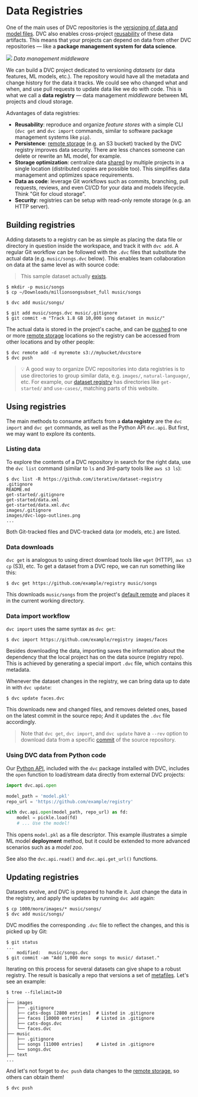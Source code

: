 # Data Registries

One of the main uses of <abbr>DVC repositories</abbr> is the
[versioning of data and model files](/doc/use-cases/data-and-model-files-versioning).
DVC also enables cross-project [reusability](/doc/start/data-and-model-access)
of these <abbr>data artifacts</abbr>. This means that your projects can depend
on data from other DVC repositories — like a **package management system for
data science**.

![](/img/data-registry.png) _Data management middleware_

We can build a <abbr>DVC project</abbr> dedicated to versioning _datasets_ (or
data features, ML models, etc.). The repository would have all the metadata and
change history for the data it tracks. We could see who changed what and when,
and use pull requests to update data like we do with code. This is what we call
a **data registry** — data management _middleware_ between ML projects and cloud
storage.

Advantages of data registries:

- **Reusability**: reproduce and organize _feature stores_ with a simple CLI
  (`dvc get` and `dvc import` commands, similar to software package management
  systems like `pip`).
- **Persistence**: [remote storage](/doc/command-reference/remote) (e.g. an S3
  bucket) tracked by the DVC registry improves data security. There are less
  chances someone can delete or rewrite an ML model, for example.
- **Storage optimization**: centralize data
  [shared](/doc/use-cases/sharing-data-and-model-files) by multiple projects in
  a single location (distributed copies are possible too). This simplifies data
  management and optimizes space requirements.
- **Data as code**: leverage Git workflows such as commits, branching, pull
  requests, reviews, and even CI/CD for your data and models lifecycle. Think
  "Git for cloud storage".
- **Security**: registries can be setup with read-only remote storage (e.g. an
  HTTP server).

## Building registries

Adding datasets to a registry can be as simple as placing the data file or
directory in question inside the <abbr>workspace</abbr>, and track it with
`dvc add`. A regular Git workflow can be followed with the `.dvc` files that
substitute the actual data (e.g. `music/songs.dvc` below). This enables team
collaboration on data at the same level as with source code:

> This sample dataset actually
> [exists](http://millionsongdataset.com/pages/getting-dataset/#subset).

```dvc
$ mkdir -p music/songs
$ cp ~/Downloads/millionsongsubset_full music/songs

$ dvc add music/songs/

$ git add music/songs.dvc music/.gitignore
$ git commit -m "Track 1.8 GB 10,000 song dataset in music/"
```

The actual data is stored in the project's <abbr>cache</abbr>, and can be
[pushed](/doc/command-reference/push) to one or more
[remote storage](/doc/command-reference/remote) locations so the registry can be
accessed from other locations and by other people:

```dvc
$ dvc remote add -d myremote s3://mybucket/dvcstore
$ dvc push
```

> 💡 A good way to organize <abbr>DVC repositories</abbr> into data registries
> is to use directories to group similar data, e.g. `images/`,
> `natural-language/`, etc. For example, our
> [dataset registry](https://github.com/iterative/dataset-registry) has
> directories like `get-started/` and `use-cases/`, matching parts of this
> website.

## Using registries

The main methods to consume <abbr>artifacts</abbr> from a **data registry** are
the `dvc import` and `dvc get` commands, as well as the Python API `dvc.api`.
But first, we may want to explore its contents.

### Listing data

To explore the contents of a DVC repository in search for the right data, use
the `dvc list` command (similar to `ls` and 3rd-party tools like `aws s3 ls`):

```dvc
$ dvc list -R https://github.com/iterative/dataset-registry
.gitignore
README.md
get-started/.gitignore
get-started/data.xml
get-started/data.xml.dvc
images/.gitignore
images/dvc-logo-outlines.png
...
```

Both Git-tracked files and DVC-tracked data (or models, etc.) are listed.

### Data downloads

`dvc get` is analogous to using direct download tools like `wget` (HTTP),
`aws s3 cp` (S3), etc. To get a dataset from a DVC repo, we can run something
like this:

```dvc
$ dvc get https://github.com/example/registry music/songs
```

This downloads `music/songs` from the <abbr>project</abbr>'s
[default remote](/doc/command-reference/remote/default) and places it in the
current working directory.

### Data import workflow

`dvc import` uses the same syntax as `dvc get`:

```dvc
$ dvc import https://github.com/example/registry images/faces
```

Besides downloading the data, importing saves the information about the
dependency that the local project has on the data source (registry repo). This
is achieved by generating a special import `.dvc` file, which contains this
metadata.

Whenever the dataset changes in the registry, we can bring data up to date in
with `dvc update`:

```dvc
$ dvc update faces.dvc
```

This downloads new and changed files, and removes deleted ones, based on the
latest commit in the source repo; And it updates the `.dvc` file accordingly.

> Note that `dvc get`, `dvc import`, and `dvc update` have a `--rev` option to
> download data from a specific [commit](https://git-scm.com/docs/revisions) of
> the source <abbr>repository</abbr>.

### Using DVC data from Python code

Our [Python API](/doc/api-reference), included with the `dvc` package installed
with DVC, includes the `open` function to load/stream data directly from
external <abbr>DVC projects</abbr>:

```python
import dvc.api.open

model_path = 'model.pkl'
repo_url = 'https://github.com/example/registry'

with dvc.api.open(model_path, repo_url) as fd:
    model = pickle.load(fd)
    # ... Use the model!
```

This opens `model.pkl` as a file descriptor. This example illustrates a simple
ML model **deployment** method, but it could be extended to more advanced
scenarios such as a _model zoo_.

See also the `dvc.api.read()` and `dvc.api.get_url()` functions.

## Updating registries

Datasets evolve, and DVC is prepared to handle it. Just change the data in the
registry, and apply the updates by running `dvc add` again:

```dvc
$ cp 1000/more/images/* music/songs/
$ dvc add music/songs/
```

DVC modifies the corresponding `.dvc` file to reflect the changes, and this is
picked up by Git:

```dvc
$ git status
...
	modified:   music/songs.dvc
$ git commit -am "Add 1,000 more songs to music/ dataset."
```

Iterating on this process for several datasets can give shape to a robust
registry. The result is basically a repo that versions a set of
[metafiles](/doc/user-guide/project-structure). Let's see an example:

```dvc
$ tree --filelimit=10
.
├── images
│   ├── .gitignore
│   ├── cats-dogs [2800 entries]  # Listed in .gitignore
│   ├── faces [10000 entries]     # Listed in .gitignore
│   ├── cats-dogs.dvc
│   └── faces.dvc
├── music
│   ├── .gitignore
│   ├── songs [11000 entries]     # Listed in .gitignore
│   └── songs.dvc
├── text
...
```

And let's not forget to `dvc push` data changes to the
[remote storage](/doc/command-reference/remote), so others can obtain them!

```dvc
$ dvc push
```
